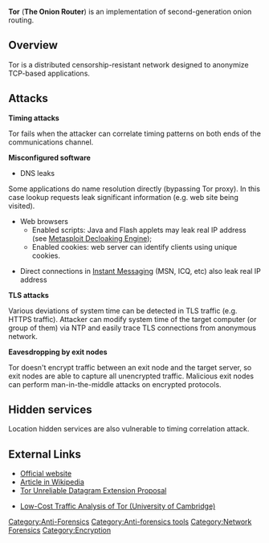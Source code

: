 **Tor** (**The Onion Router**) is an implementation of second-generation
onion routing.

## Overview

Tor is a distributed censorship-resistant network designed to anonymize
TCP-based applications.

## Attacks

**Timing attacks**

Tor fails when the attacker can correlate timing patterns on both ends
of the communications channel.

**Misconfigured software**

- DNS leaks

Some applications do name resolution directly (bypassing Tor proxy). In
this case lookup requests leak significant information (e.g. web site
being visited).

- Web browsers
  - Enabled scripts: Java and Flash applets may leak real IP address
    (see [Metasploit Decloaking Engine](http://decloak.net/));
  - Enabled cookies: web server can identify clients using unique
    cookies.

<!-- -->

- Direct connections in [Instant
  Messaging](Instant_Messaging "wikilink") (MSN, ICQ, etc) also leak
  real IP address

**TLS attacks**

Various deviations of system time can be detected in TLS traffic (e.g.
HTTPS traffic). Attacker can modify system time of the target computer
(or group of them) via NTP and easily trace TLS connections from
anonymous network.

**Eavesdropping by exit nodes**

Tor doesn't encrypt traffic between an exit node and the target server,
so exit nodes are able to capture all unencrypted traffic. Malicious
exit nodes can perform man-in-the-middle attacks on encrypted protocols.

## Hidden services

Location hidden services are also vulnerable to timing correlation
attack.

## External Links

- [Official website](https://www.torproject.org/)
- [Article in
  Wikipedia](http://en.wikipedia.org/wiki/Tor_(anonymity_network))
- [Tor Unreliable Datagram Extension
  Proposal](https://www.torproject.org/svn/trunk/doc/spec/proposals/100-tor-spec-udp.txt)

<!-- -->

- [Low-Cost Traffic Analysis of Tor (University of
  Cambridge)](http://www.cl.cam.ac.uk/~sjm217/papers/oakland05torta.pdf)

[Category:Anti-Forensics](Category:Anti-Forensics "wikilink")
[Category:Anti-forensics
tools](Category:Anti-forensics_tools "wikilink") [Category:Network
Forensics](Category:Network_Forensics "wikilink")
[Category:Encryption](Category:Encryption "wikilink")